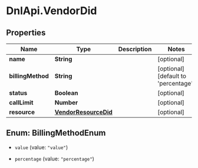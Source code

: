# DnlApi.VendorDid

## Properties
Name | Type | Description | Notes
------------ | ------------- | ------------- | -------------
**name** | **String** |  | [optional] 
**billingMethod** | **String** |  | [optional] [default to &#39;percentage&#39;]
**status** | **Boolean** |  | [optional] 
**callLimit** | **Number** |  | [optional] 
**resource** | [**VendorResourceDid**](VendorResourceDid.md) |  | [optional] 


<a name="BillingMethodEnum"></a>
## Enum: BillingMethodEnum


* `value` (value: `"value"`)

* `percentage` (value: `"percentage"`)




